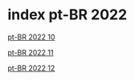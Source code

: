 # index pt-BR 2022

<a href="./10">pt-BR 2022 10</a>

<a href="./11">pt-BR 2022 11</a>

<a href="./12">pt-BR 2022 12</a>
